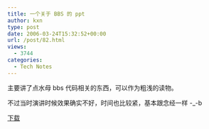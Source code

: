 ```yaml
---
title: 一个关于 BBS 的 ppt
author: kxn
type: post
date: 2006-03-24T15:32:52+00:00
url: /post/82.html
views:
  - 3744
categories:
  - Tech Notes
---
```


主要讲了点水母 bbs 代码相关的东西，可以作为粗浅的读物。

不过当时演讲时候效果确实不好，时间也比较紧，基本跟念经一样 -\_-b

[下载][1]

[1]: http://kangkang.org/wordpress/wp-content/uploads/2006/03/bbs.ppt
